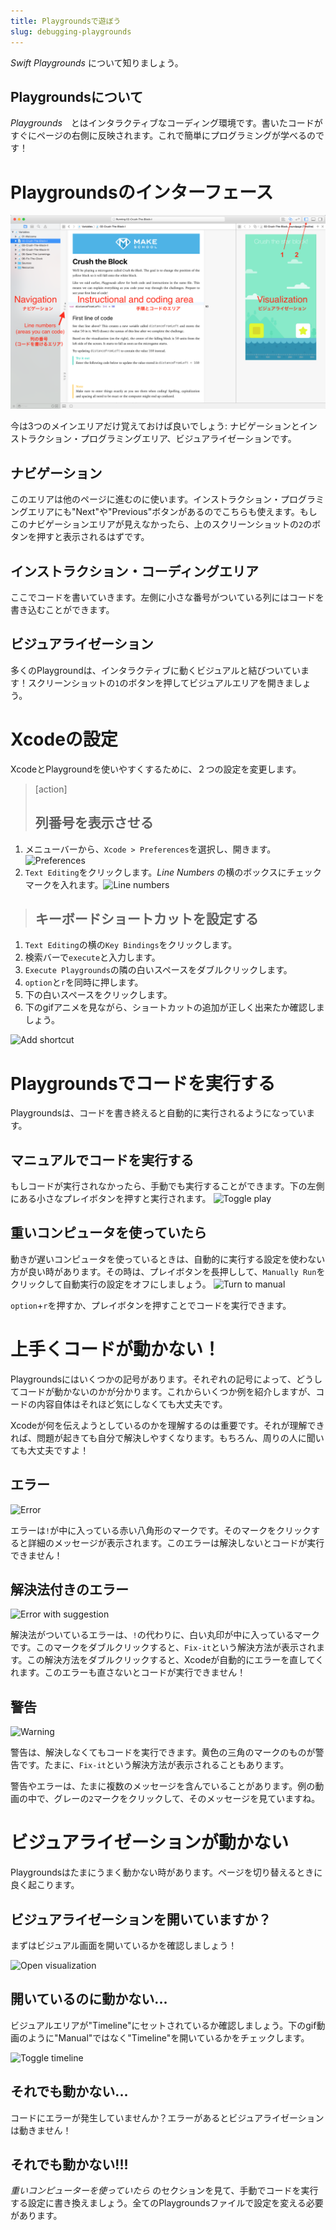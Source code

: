 ```yaml
---
title: Playgroundsで遊ぼう
slug: debugging-playgrounds
---
```


_Swift Playgrounds_ について知りましょう。

## Playgroundsについて

_Playgrounds_　とはインタラクティブなコーディング環境です。書いたコードがすぐにページの右側に反映されます。これで簡単にプログラミングが学べるのです！


# Playgroundsのインターフェース

![Playground interface](./playground_overview.png)

今は3つのメインエリアだけ覚えておけば良いでしょう: ナビゲーションとインストラクション・プログラミングエリア、ビジュアライゼーションです。


## ナビゲーション

このエリアは他のページに進むのに使います。インストラクション・プログラミングエリアにも"Next"や"Previous"ボタンがあるのでこちらも使えます。もしこのナビゲーションエリアが見えなかったら、上のスクリーンショットの`2`のボタンを押すと表示されるはずです。

## インストラクション・コーディングエリア

ここでコードを書いていきます。左側に小さな番号がついている列にはコードを書き込むことができます。

## ビジュアライゼーション

多くのPlaygroundは、インタラクティブに動くビジュアルと結びついています！スクリーンショットの`1`のボタンを押してビジュアルエリアを開きましょう。

# Xcodeの設定

XcodeとPlaygroundを使いやすくするために、２つの設定を変更します。

> [action]
> ## 列番号を表示させる
1. メニューバーから、`Xcode > Preferences`を選択し、開きます。 ![Preferences](./open_preferences.png)
1. `Text Editing`をクリックします。_Line Numbers_ の横のボックスにチェックマークを入れます。![Line numbers](./line_numbers.png)
>
> ## キーボードショートカットを設定する
1. `Text Editing`の横の`Key Bindings`をクリックします。
1. 検索バーで`execute`と入力します。
1. `Execute Playgrounds`の隣の白いスペースをダブルクリックします。
1. `option`と`r`を同時に押します。
1. 下の白いスペースをクリックします。
1. 下のgifアニメを見ながら、ショートカットの追加が正しく出来たか確認しましょう。
>
![Add shortcut](./add_shortcut.gif)

# Playgroundsでコードを実行する

Playgroundsは、コードを書き終えると自動的に実行されるようになっています。

## マニュアルでコードを実行する

もしコードが実行されなかったら、手動でも実行することができます。下の左側にある小さなプレイボタンを押すと実行されます。 ![Toggle play](./toggle_play.gif)

## 重いコンピュータを使っていたら

動きが遅いコンピュータを使っているときは、自動的に実行する設定を使わない方が良い時があります。その時は、プレイボタンを長押しして、`Manually Run`をクリックして自動実行の設定をオフにしましょう。 ![Turn to manual](./change_to_manual.gif)

`option`+`r`を押すか、プレイボタンを押すことでコードを実行できます。

# 上手くコードが動かない！

Playgroundsにはいくつかの記号があります。それぞれの記号によって、どうしてコードが動かないのかが分かります。これからいくつか例を紹介しますが、コードの内容自体はそれほど気にしなくても大丈夫です。

Xcodeが何を伝えようとしているのかを理解するのは重要です。それが理解できれば、問題が起きても自分で解決しやすくなります。もちろん、周りの人に聞いても大丈夫ですよ！

## エラー

![Error](./error.gif)

エラーは`!`が中に入っている赤い八角形のマークです。そのマークをクリックすると詳細のメッセージが表示されます。このエラーは解決しないとコードが実行できません！

## 解決法付きのエラー

![Error with suggestion](./error_with_suggestion.gif)

解決法がついているエラーは、`!`の代わりに、白い丸印が中に入っているマークです。このマークをダブルクリックすると、`Fix-it`という解決方法が表示されます。この解決方法をダブルクリックすると、Xcodeが自動的にエラーを直してくれます。このエラーも直さないとコードが実行できません！

## 警告

![Warning](./warning.gif)

警告は、解決しなくてもコードを実行できます。黄色の三角のマークのものが警告です。たまに、`Fix-it`という解決方法が表示されることもあります。

警告やエラーは、たまに複数のメッセージを含んでいることがあります。例の動画の中で、グレーの`2`マークをクリックして、そのメッセージを見ていますね。

# ビジュアライゼーションが動かない

Playgroundsはたまにうまく動かない時があります。ページを切り替えるときに良く起こります。

## ビジュアライゼーションを開いていますか？

まずはビジュアル画面を開いているかを確認しましょう！

![Open visualization](./open_visualization.png)

## 開いているのに動かない...

ビジュアルエリアが"Timeline"にセットされているか確認しましょう。下のgif動画のように"Manual"ではなく"Timeline"を開いているかをチェックします。

![Toggle timeline](./toggle_timeline.gif)

## それでも動かない...

コードにエラーが発生していませんか？エラーがあるとビジュアライゼーションは動きません！

## それでも動かない!!!

_重いコンピューターを使っていたら_ のセクションを見て、手動でコードを実行する設定に書き換えましょう。全てのPlaygroundsファイルで設定を変える必要があります。
